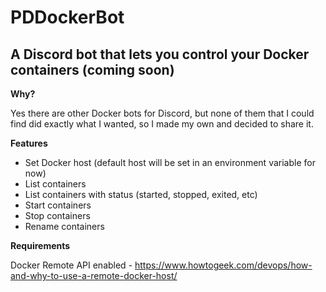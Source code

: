 # PDDockerBot
A Discord bot that lets you control your Docker containers (coming soon)
---
**Why?**

Yes there are other Docker bots for Discord, but none of them that I could find did exactly what I wanted, so I made my own and decided to share it.

**Features**

* Set Docker host (default host will be set in an environment variable for now)
* List containers
* List containers with status (started, stopped, exited, etc)
* Start containers
* Stop containers
* Rename containers

**Requirements**

Docker Remote API enabled - https://www.howtogeek.com/devops/how-and-why-to-use-a-remote-docker-host/
